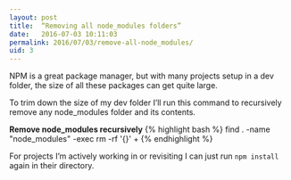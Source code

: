```yaml
---
layout: post
title:  “Removing all node_modules folders”
date:   2016-07-03 10:11:03
permalink: 2016/07/03/remove-all-node_modules/
uid: 3
---
```


NPM is a great package manager, but with many projects setup in a dev folder, the size of all these packages can get quite large.

To trim down the size of my dev folder I’ll run this command to recursively remove any node_modules folder and its contents.

**Remove node_modules recursively**
{% highlight bash %}
find . -name "node_modules" -exec rm -rf '{}' +
{% endhighlight %}

For projects I’m actively working in or revisiting I can just run `npm install` again in their directory.
